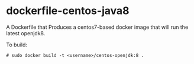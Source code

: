 dockerfile-centos-java8
======================

A Dockerfile that Produces a centos7-based docker image that will run the latest openjdk8.

To build:

```
# sudo docker build -t <username>/centos-openjdk:8 .
```